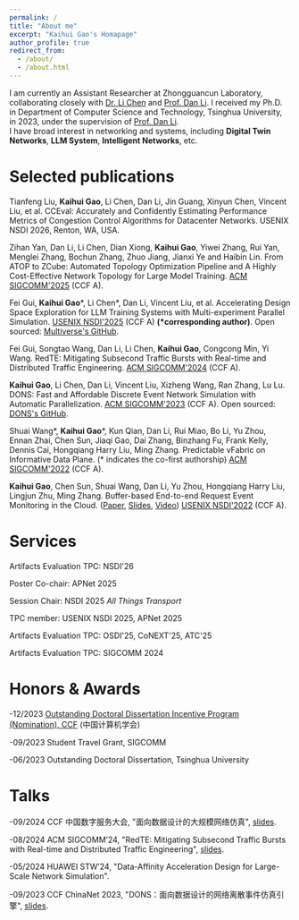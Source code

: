 ```yaml
---
permalink: /
title: "About me"
excerpt: "Kaihui Gao's Homapage"
author_profile: true
redirect_from: 
  - /about/
  - /about.html
---
```

I am currently an Assistant Researcher at Zhongguancun Laboratory, collaborating closely with [Dr. Li Chen](https://drchen.li/) and [Prof. Dan Li](https://nasp.cs.tsinghua.edu.cn/lidan.html).
I received my Ph.D. in Department of Computer Science and Technology, Tsinghua University, in 2023, under the supervision of [Prof. Dan Li](https://nasp.cs.tsinghua.edu.cn/lidan.html).  
I have broad interest in networking and systems, including **Digital Twin Networks**, **LLM System**, **Intelligent Networks**, etc.



Selected publications
======
Tianfeng Liu, **Kaihui Gao**, Li Chen, Dan Li, Jin Guang, Xinyun Chen, Vincent Liu, et al. CCEval: Accurately and Confidently Estimating Performance Metrics of Congestion Control Algorithms for Datacenter Networks. USENIX NSDI 2026, Renton, WA, USA.


Zihan Yan, Dan Li, Li Chen, Dian Xiong, **Kaihui Gao**, Yiwei Zhang, Rui Yan, Menglei Zhang, Bochun Zhang, Zhuo Jiang, Jianxi Ye and Haibin Lin. From ATOP to ZCube: Automated Topology Optimization Pipeline and A Highly Cost-Effective Network Topology for Large Model Training. [ACM SIGCOMM'2025](https://conferences.sigcomm.org/sigcomm/2025/) (CCF A).


Fei Gui, **Kaihui Gao**\*, Li Chen\*, Dan Li, Vincent Liu, et al. Accelerating Design Space Exploration for LLM Training Systems with Multi-experiment Parallel Simulation. [USENIX NSDI'2025](https://www.usenix.org/conference/nsdi25/presentation/gui) (CCF A) **(\*corresponding author)**. Open sourced: [Multiverse's GitHub](https://github.com/NASP-THU/multiverse).


Fei Gui, Songtao Wang, Dan Li, Li Chen, **Kaihui Gao**, Congcong Min, Yi Wang. RedTE: Mitigating Subsecond Traffic Bursts with Real-time and Distributed Traffic Engineering. [ACM SIGCOMM'2024](https://conferences.sigcomm.org/sigcomm/2024/) (CCF A).


**Kaihui Gao**, Li Chen, Dan Li, Vincent Liu, Xizheng Wang, Ran Zhang, Lu Lu. DONS: Fast and Affordable Discrete Event Network Simulation with Automatic Parallelization. [ACM SIGCOMM'2023](https://conferences.sigcomm.org/sigcomm/2023/) (CCF A). Open sourced: [DONS's GitHub](https://github.com/dons2023/Data-Oriented-Network-Simulator).


Shuai Wang\*, **Kaihui Gao**\*, Kun Qian, Dan Li, Rui Miao, Bo Li, Yu Zhou, Ennan Zhai, Chen Sun, Jiaqi Gao, Dai Zhang, Binzhang Fu, Frank Kelly, Dennis Cai, Hongqiang Harry Liu, Ming Zhang. Predictable vFabric on Informative Data Plane. (\* indicates the co-first authorship) [ACM SIGCOMM'2022](https://conferences.sigcomm.org/sigcomm/2022/) (CCF A).


**Kaihui Gao**, Chen Sun, Shuai Wang, Dan Li, Yu Zhou, Hongqiang Harry Liu, Lingjun Zhu, Ming Zhang. Buffer-based End-to-end Request Event Monitoring in the Cloud. ([Paper](https://www.usenix.org/system/files/nsdi22-paper-gao_kaihui.pdf), [Slides](https://cloud.tsinghua.edu.cn/f/a6fc57bfe4904b6292e6/), [Video](https://cloud.tsinghua.edu.cn/f/582e36e66b2546f2a2aa/))
[USENIX NSDI'2022](https://www.usenix.org/conference/nsdi22) (CCF A).


Services
======
Artifacts Evaluation TPC: NSDI'26

Poster Co-chair: APNet 2025

Session Chair: NSDI 2025 *All Things Transport*

TPC member: USENIX NSDI 2025, APNet 2025

Artifacts Evaluation TPC: OSDI'25, CoNEXT'25, ATC'25

Artifacts Evaluation TPC: SIGCOMM 2024


Honors & Awards
======
-12/2023 [Outstanding Doctoral Dissertation Incentive Program (Nomination), CCF](https://www.ccf.org.cn/Awards/Awards/2023-12-26/811065.shtml) (中国计算机学会)

-09/2023 Student Travel Grant, SIGCOMM

-06/2023 Outstanding Doctoral Dissertation, Tsinghua University


Talks
======
-09/2024 CCF 中国数字服务大会, "面向数据设计的大规模网络仿真", [slides](https://github.com/PaulGao96/paulgao96.github.io/blob/master/files/%E9%9D%A2%E5%90%91%E6%95%B0%E6%8D%AE%E8%AE%BE%E8%AE%A1%E7%9A%84%E5%A4%A7%E8%A7%84%E6%A8%A1%E7%BD%91%E7%BB%9C%E4%BB%BF%E7%9C%9F%E7%B3%BB%E7%BB%9F-CCF%E6%95%B0%E5%AD%97%E6%9C%8D%E5%8A%A1%E5%A4%A7%E4%BC%9A-%E4%B8%AD%E6%96%87.pdf).

-08/2024 ACM SIGCOMM’24, "RedTE: Mitigating Subsecond Traffic Bursts with Real-time and Distributed Traffic Engineering", [slides](https://github.com/PaulGao96/paulgao96.github.io/blob/master/files/RedTE-Mitigating%20Subsecond%20Traffic%20Bursts%20with%20Real-time%20and%20Distributed%20Traffic%20Engineering.pdf).

-05/2024 HUAWEI STW’24, "Data-Affinity Acceleration Design for Large-Scale Network Simulation".

-09/2023 CCF ChinaNet 2023, "DONS：面向数据设计的网络离散事件仿真引擎", [slides](https://github.com/PaulGao96/paulgao96.github.io/blob/master/files/DONS%E5%AE%A3%E8%AE%B2-CCF%20ChinaNet%20%E6%B8%A9%E5%B7%9E-%E9%AB%98%E5%87%AF%E8%BE%89.pdf).

